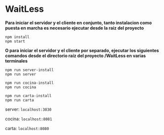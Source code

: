 # WaitLess

**Para iniciar el servidor y el cliente en conjunto, tanto instalacion como puesta en marcha es necesario ejecutar desde la raíz del proyecto**
````
npm install
npm start
````
**O para iniciar el servidor y el cliente por separado, ejecutar los siguientes comandos desde el directorio raíz del proyecto /WaitLess en varias terminales**
````
npm run server-install
npm run server

npm run cocina-install
npm run cocina

npm run carta-install
npm run carta
````

server: `localhost:3030`

cocina: `localhost:8081`

carta: `localhost:8080`
